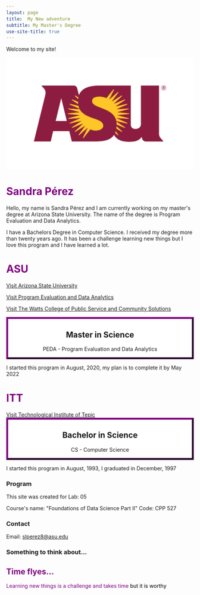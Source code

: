 ```yaml
---
layout: page
title:  My New adventure
subtitle: My Master's Degree
use-site-title: true
---
```


Welcome to my site!

<img src="img/asu.png" height="300px" class="center">

<h1> Sandra Pérez </h1>

<div class = "example-class">

Hello, my name is Sandra Pérez and I am currently working on my master's degree at Arizona State University. The name of the degree is Program Evaluation and Data Analytics. 
  
</div>

I have a Bachelors Degree in Computer Science. I received my degree more than twenty years ago. It has been a challenge learning new things but I love this program and I have learned a lot.

<style>

h1 { color: purple }
  
mycustomtag { }
  .example-class { }
  
</style>


<html>
<head>
<style>
.myDiv {
  border: 5px outset purple;
  background-color: white;    
  text-align: center;
}
</style>
</head>
<body>

<h1> ASU </h1>
<a href="https://www.asu.edu/">Visit Arizona State University</a> 
  
<a href="https://publicservice.asu.edu/programs/ms/program-evaluation-and-data-analytics-ms"> Visit Program Evaluation and Data Analytics</a> 
  
<a href="https://publicservice.asu.edu/">Visit The Watts College of Public Service and Community Solutions</a> 
 
<div class="myDiv">
  <h2>Master in Science</h2>
  <p>PEDA - Program Evaluation and Data Analytics</p>
</div>

<p>I started this program in August, 2020, my plan is to complete it by May 2022</p>
  
</body>
</html>

<html2>
<head>
<style>
.myDiv {
  border: 5px outset purple;
  background-color: white;    
  text-align: center;
}
</style>
</head>
<body>

<h1> ITT </h1>
<a href="https://https://www.tepic.tecnm.mx//">Visit Technological Institute of Tepic</a>  
 
<div class="myDiv">
  <h2>Bachelor in Science</h2>
  <p>CS - Computer Science</p>
</div>

<p>I started this program in August, 1993, I graduated in December, 1997</p>

</body>
</html2>



### Program

This site was created for   Lab: 05

Course's name: "Foundations of Data Science Part II"   Code: CPP 527



### Contact

Email: [slperez8@asu.edu](mailto:slperez8@asu.edu)

### Something to think about...
<div style="color: purple;">
 <h2> Time flyes... </h2>
  <p>
    Learning new things is a challenge and takes time
    <span style="color: black;"> but it is worthy</span>
  </p>
</div>

